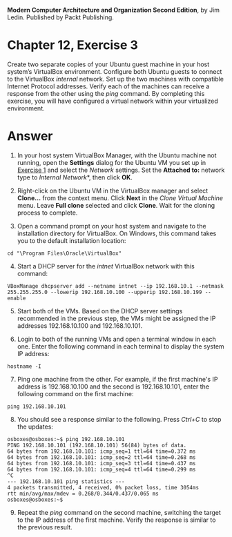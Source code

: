 __Modern Computer Architecture and Organization Second Edition__, by Jim Ledin. Published by Packt Publishing.
# Chapter 12, Exercise 3

Create two separate copies of your Ubuntu guest machine in your host system’s VirtualBox environment. Configure both Ubuntu guests to connect to the VirtualBox *internal* network. Set up the two machines with compatible Internet Protocol addresses. Verify each of the machines can receive a response from the other using the *ping* command. By completing this exercise, you will have configured a virtual network within your virtualized environment.

# Answer
1. In your host system VirtualBox Manager, with the Ubuntu machine not running, open the **Settings** dialog for the Ubuntu VM you set up in [Exercise 1](Ex__1_vbox_ubuntu.md) and select the *Network* settings. Set the **Attached to:** network type to *Internal Network**, then click **OK**.

1. Right-click on the Ubuntu VM in the VirtualBox manager and select **Clone...** from the context menu. Click **Next** in the *Clone Virtual Machine* menu. Leave **Full clone** selected and click **Clone**. Wait for the cloning process to complete.

1. Open a command prompt on your host system and navigate to the installation directory for VirtualBox. On Windows, this command takes you to the default installation location:
```
cd "\Program Files\Oracle\VirtualBox"
```

4. Start a DHCP server for the *intnet* VirtualBox network with this command:
```
VBoxManage dhcpserver add --netname intnet --ip 192.168.10.1 --netmask 255.255.255.0 --lowerip 192.168.10.100 --upperip 192.168.10.199 --enable
```

5. Start both of the VMs. Based on the DHCP server settings recommended in the previous step, the VMs might be assigned the IP addresses 192.168.10.100 and 192.168.10.101.

1. Login to both of the running VMs and open a terminal window in each one. Enter the following command in each terminal to display the system IP address:
```
hostname -I
```

7. Ping one machine from the other. For example, if the first machine's IP address is 192.168.10.100 and the second is 192.168.10.101, enter the following command on the first machine:
```
ping 192.168.10.101
```

8. You should see a response similar to the following. Press *Ctrl+C* to stop the updates:
```
osboxes@osboxes:~$ ping 192.168.10.101
PING 192.168.10.101 (192.168.10.101) 56(84) bytes of data.
64 bytes from 192.168.10.101: icmp_seq=1 ttl=64 time=0.372 ms
64 bytes from 192.168.10.101: icmp_seq=2 ttl=64 time=0.268 ms
64 bytes from 192.168.10.101: icmp_seq=3 ttl=64 time=0.437 ms
64 bytes from 192.168.10.101: icmp_seq=4 ttl=64 time=0.299 ms
^C
--- 192.168.10.101 ping statistics ---
4 packets transmitted, 4 received, 0% packet loss, time 3054ms
rtt min/avg/max/mdev = 0.268/0.344/0.437/0.065 ms
osboxes@osboxes:~$ 
```

9. Repeat the *ping* command on the second machine, switching the target to the IP address of the first machine. Verify the response is similar to the previous result.
